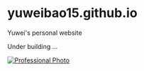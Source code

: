 # yuweibao15.github.io
Yuwei's personal website

Under building ...

[![Professional Photo](https://static.wixstatic.com/media/2d7a06_a310ebf57f994143bb8ad308a01e389b~mv2.jpg/v1/fill/w_1416,h_984,al_c,q_85,usm_0.66_1.00_0.01,enc_auto/Professional%20Pic_edited.jpg)](https://yuweibao15.wixsite.com/mysite)
